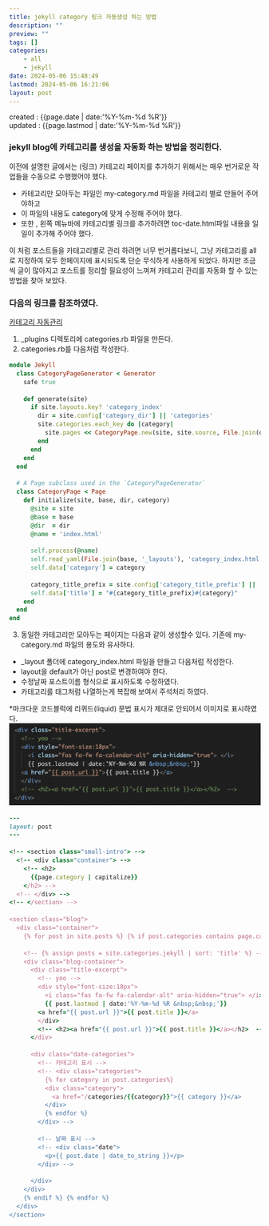 ```yaml
---
title: jekyll category 링크 자동생성 하는 방법
description: ""
preview: ""
tags: []
categories:
    - all
    - jekyll
date: 2024-05-06 15:48:49
lastmod: 2024-05-06 16:21:06
layout: post
---
```


created : {{page.date | date:'%Y-%m-%d %R'}}  
updated : {{page.lastmod | date:'%Y-%m-%d %R'}}

### jekyll blog에 카테고리를 생성을 자동화 하는 방법을 정리한다.
이전에 설명한 글에서는 (링크) 카테고리 페이지를 추가하기 위해서는 매우 번거로운 작업들을 수동으로 수행했어야 했다.
- 카테고리만 모아두는 파일인 my-category.md 파일을 카테고리 별로 만들어 주어야하고
- 이 파일의 내용도 category에 맞게 수정해 주어야 했다.
- 또한 ,  왼쪽 메뉴바에 카테고리별 링크를 추가하려면 toc-date.html파일 내용을 일일이 추가해 주어야 했다.

이 처럼 포스트들을 카테고리별로 관리 하려면 너무 번거롭다보니, 그냥 카테고리를 all 로 지정하여 모두 한페이지에 표시되도록 단순 무식하게 사용하게 되었다.
하지만 조금씩 글이 많아지고 포스트를 정리할 필요성이 느껴져 카테고리 관리를 자동화 할 수 있는 방법을 찾아 보았다.

### 다음의 링크를 참조하였다.

[카테고리 자동관리]( https://uhded.com/automatic-jekyll-categories-page )


1. _plugins 디렉토리에 categories.rb 파일을 만든다.
2. categories.rb를 다음처럼 작성한다.

```rb
module Jekyll
  class CategoryPageGenerator < Generator
    safe true

    def generate(site)
      if site.layouts.key? 'category_index'
        dir = site.config['category_dir'] || 'categories'
        site.categories.each_key do |category|
          site.pages << CategoryPage.new(site, site.source, File.join(dir, category), category)
        end
      end
    end
  end

  # A Page subclass used in the `CategoryPageGenerator`
  class CategoryPage < Page
    def initialize(site, base, dir, category)
      @site = site
      @base = base
      @dir  = dir
      @name = 'index.html'

      self.process(@name)
      self.read_yaml(File.join(base, '_layouts'), 'category_index.html')
      self.data['category'] = category

      category_title_prefix = site.config['category_title_prefix'] || 'Category: '
      self.data['title'] = "#{category_title_prefix}#{category}"
    end
  end
end
```

3. 동일한 카테고리만 모아두는 페이지는 다음과 같이 생성할수 있다. 기존에 my-category.md 파일의 용도와 유사하다.
- _layout 폴더에 category_index.html 파일을 만들고 다음처럼 작성한다.  
- layout을 default가 아닌 post로 변경하여야 한다.
- 수정날짜 포스트이름 형식으로 표시하도록 수정하였다.
- 카테고리를 태그처럼 나열하는게 복잡해 보여서 주석처리 하였다.

*마크다운 코드블럭에 리퀴드(liquid) 문법 표시가 제대로 안되어서 이미지로 표시하였다.
![](/assets/2024-05-06-16-20-14.png)


```ruby
---
layout: post
---

<!-- <section class="small-intro"> -->
  <!-- <div class="container"> -->
    <!-- <h2>
      {{page.category | capitalize}}
    </h2> -->
  <!-- </div> -->
<!-- </section> -->

<section class="blog">
  <div class="container">
    {% for post in site.posts %} {% if post.categories contains page.category %}

    <!-- {% assign posts = site.categories.jekyll | sort: 'title' %} -->
    <div class="blog-container">
      <div class="title-excerpt">
        <!-- yoo -->
        <div style="font-size:18px">
          <i class="fas fa-fw fa-calendar-alt" aria-hidden="true"> </i>
          {{ post.lastmod | date:'%Y-%m-%d %R &nbsp;&nbsp;'}}
        <a href="{{ post.url }}">{{ post.title }}</a> 
        </div>
        <!-- <h2><a href="{{ post.url }}">{{ post.title }}</a></h2>  -->
      </div>

      <div class="date-categories">
        <!-- 카테고리 표시 -->
        <!-- <div class="categories">
          {% for category in post.categories%}
          <div class="category">
            <a href="/categories/{{category}}">{{ category }}</a>
          </div>
          {% endfor %}
        </div> -->

        <!-- 날짜 표시 -->
        <!-- <div class="date">
          <p>{{ post.date | date_to_string }}</p>
        </div> -->

      </div>
    </div> 
    {% endif %} {% endfor %}
  </div>
</section>
```